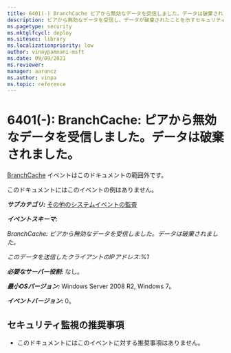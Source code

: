 ```yaml
---
title: 6401(-) BranchCache ピアから無効なデータを受信しました。データは破棄されました。
description: ピアから無効なデータを受信し、データが破棄されたことを示すセキュリティイベント6401(-)について説明します。
ms.pagetype: security
ms.mktglfcycl: deploy
ms.sitesec: library
ms.localizationpriority: low
author: vinaypamnani-msft
ms.date: 09/09/2021
ms.reviewer: 
manager: aaroncz
ms.author: vinpa
ms.topic: reference
---
```


# 6401(-): BranchCache: ピアから無効なデータを受信しました。データは破棄されました。

[BranchCache](/previous-versions/windows/it-pro/windows-server-2012-R2-and-2012/jj127252(v=ws.11)) イベントはこのドキュメントの範囲外です。

このドキュメントにはこのイベントの例はありません。

***サブカテゴリ:***&nbsp;[その他のシステムイベントの監査](audit-other-system-events.md)

***イベントスキーマ:***

*BranchCache: ピアから無効なデータを受信しました。データは破棄されました。*

*このデータを送信したクライアントのIPアドレス:%1*

***必要なサーバー役割:*** なし。

***最小OSバージョン:*** Windows Server 2008 R2, Windows 7。

***イベントバージョン:*** 0。

## セキュリティ監視の推奨事項

-   このドキュメントにはこのイベントに対する推奨事項はありません。
